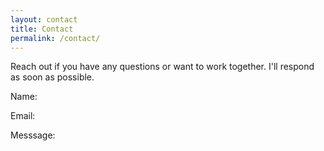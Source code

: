 ```yaml
---
layout: contact
title: Contact
permalink: /contact/
---
```


Reach out if you have any questions or want to work together.
I'll respond as soon as possible.

Name:

Email:

Messsage:
